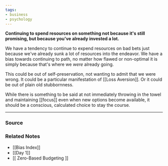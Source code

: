 ```yaml
---
tags:
- business
- psychology
---
```

**Continuing to spend resources on something not because it's still promising, but because you've already invested a lot.**

We have a tendency to continue to expend resources on bad bets just because we've already sunk a lot of resources into the endeavor. We have a bias towards continuing to path, no matter how flawed or non-optimal it is simply because that's where we *were* already going. 

This could be out of self-preservation, not wanting to admit that we were wrong. It could be a particular manifestation of [[Loss Aversion]]. Or it could be out of plain old stubbornness. 

While there is something to be said at not immediately throwing in the towel and maintaining [[focus]] even when new options become available, it should be a conscious, calculated choice to stay the course. 

---

### Source


### Related Notes
- [[Bias Index]] 
- [[Day 1]] 
- [[  Zero-Based Budgeting  ]]